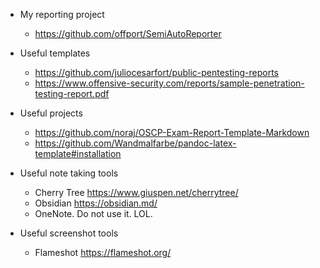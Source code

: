 - My reporting project 
  - https://github.com/offport/SemiAutoReporter
  
- Useful templates
  - https://github.com/juliocesarfort/public-pentesting-reports
  - https://www.offensive-security.com/reports/sample-penetration-testing-report.pdf

- Useful projects
  - https://github.com/noraj/OSCP-Exam-Report-Template-Markdown
  - https://github.com/Wandmalfarbe/pandoc-latex-template#installation

- Useful note taking tools
  - Cherry Tree https://www.giuspen.net/cherrytree/
  - Obsidian https://obsidian.md/
  - OneNote. Do not use it. LOL.

- Useful screenshot tools
  - Flameshot https://flameshot.org/

